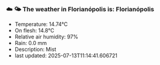 ### ☁️ 🌤️  The weather in Florianópolis is: Florianópolis

- Temperature: 14.74°C
- On flesh: 14.8°C
- Relative air humidity: 97%
- Rain: 0.0 mm
- Description: Mist
- last updated: 2025-07-13T11:14:41.606721

